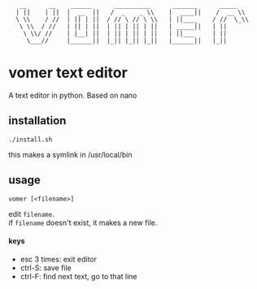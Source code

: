 ```
   __      __    ______      __________      _______      _____
  | ||    | ||  |  __  ||   /  _    _ \\    |  ____||    /  __ \\
  \ \\    / //  | || | ||  / // \ // \ \\   | ||____    / //  \_\\
   \ \\  / //   | || | ||  | || | || | ||   | _____||   | ||
    \ \\/ //    | |__| ||  | || | || | ||   | ||___     | ||
     \___//     |______||  |_|| |_|| |_||   |______||   |_||
```

# vomer text editor
A text editor in python. Based on nano  

## installation
```
./install.sh
```
  
this makes a symlink in /usr/local/bin  

## usage
```
vomer [<filename>]
```
edit `filename`.  
if `filename` doesn't exist, it makes a new file.  

#### keys
- esc 3 times: exit editor
- ctrl-S: save file
- ctrl-F: find next text, go to that line

